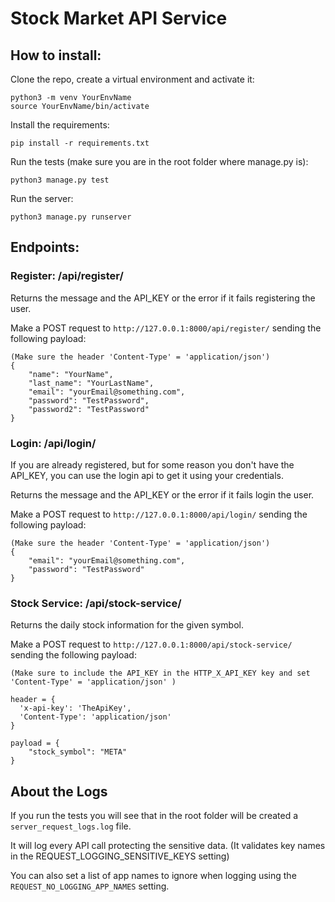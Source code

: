 # Stock Market API Service
## How to install:
Clone the repo, create a virtual environment and activate it:
```angular2html
python3 -m venv YourEnvName
source YourEnvName/bin/activate
```

Install the requirements:
```angular2html
pip install -r requirements.txt
```

Run the tests (make sure you are in the root folder where manage.py is):
```angular2html
python3 manage.py test
```

Run the server:
```angular2html
python3 manage.py runserver
```
## Endpoints: 

### Register: /api/register/
Returns the message and the API_KEY or the error if it fails registering the user.

Make a POST request to ```http://127.0.0.1:8000/api/register/``` sending the following payload:

```angular2html
(Make sure the header 'Content-Type' = 'application/json')
{
    "name": "YourName",
    "last_name": "YourLastName",
    "email": "yourEmail@something.com",
    "password": "TestPassword",
    "password2": "TestPassword"
}
```

### Login: /api/login/
If you are already registered, but for some reason you don't have the API_KEY, you can use the login api to get it using
your credentials.

Returns the message and the API_KEY or the error if it fails login the user.

Make a POST request to ```http://127.0.0.1:8000/api/login/``` sending the following payload:

```angular2html
(Make sure the header 'Content-Type' = 'application/json')
{
    "email": "yourEmail@something.com",
    "password": "TestPassword"
}
```

### Stock Service: /api/stock-service/
Returns the daily stock information for the given symbol.

Make a POST request to ```http://127.0.0.1:8000/api/stock-service/``` sending the following payload:

```angular2html
(Make sure to include the API_KEY in the HTTP_X_API_KEY key and set 'Content-Type' = 'application/json' )

header = {
  'x-api-key': 'TheApiKey',
  'Content-Type': 'application/json'
}

payload = {
    "stock_symbol": "META"
}

```

## About the Logs
If you run the tests you will see that in the root folder will be created a ```server_request_logs.log``` file.

It will log every API call protecting the sensitive data.
(It validates key names in the REQUEST_LOGGING_SENSITIVE_KEYS setting)

You can also set a list of app names to ignore when logging using the
```REQUEST_NO_LOGGING_APP_NAMES``` setting. 